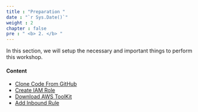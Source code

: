 ```yaml
---
title : "Preparation "
date : "`r Sys.Date()`"
weight : 2
chapter : false
pre : " <b> 2. </b> "
---
```



In this section, we will setup the necessary and important things to perform this workshop.

#### Content
- [Clone Code From GitHub](2.1-clone-code/)
- [Create IAM Role](2.2-create-iam-role/)
- [Download AWS ToolKit](2.3-download-aws-toolkit/)
- [Add Inbound Rule](2.4-add-inbound-rule/)




